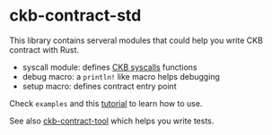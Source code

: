 # ckb-contract-std

This library contains serveral modules that could help you write CKB contract with Rust.

* syscall module: defines [CKB syscalls](https://github.com/nervosnetwork/rfcs/blob/master/rfcs/0009-vm-syscalls/0009-vm-syscalls.md) functions
* debug macro: a `println!` like macro helps debugging
* setup macro: defines contract entry point

Check `examples` and this [tutorial](https://justjjy.com/Build-CKB-contract-with-Rust-part-1) to learn how to use.

See also [ckb-contract-tool](https://github.com/jjyr/ckb-contract-tool) which helps you write tests.
